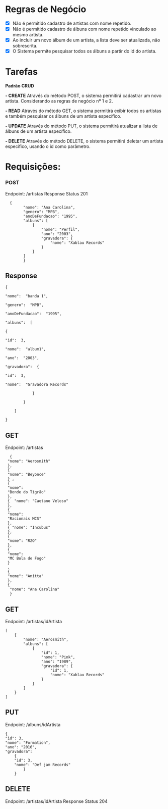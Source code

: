 # Regras de Negócio

 - [x] Não é permitido cadastro de artistas com nome repetido.
 - [x] Não é permitido cadastro de álbuns com nome repetido vinculado ao  mesmo artista.
 - [x] Ao incluir um novo álbum de um artista, a lista deve ser
       atualizada, não sobrescrita.
 - [x] O Sistema permite pesquisar todos os álbuns a partir do id do
       artista.

# Tarefas

**Padrão CRUD**

 **- CREATE** 
Através do método POST, o sistema permitirá cadastrar um novo artista. Considerando as regras de negócio nº 1 e 2. 

 **- READ**
 Através do método GET, o sistema permitirá exibir todos os artistas e também pesquisar os álbuns de um artista específico. 

**- UPDATE**
 Através do método PUT, o sistema permitirá atualizar a lista de álbuns de um artista específico. 
 
 **- DELETE**
 Através do método DELETE, o sistema permitirá deletar um artista específico, usando o id como parâmetro.

# Requisições:

### POST 

Endpoint: /artistas 
Response Status 201

      {
            "nome": "Ana Carolina",
            "genero": "MPB",
            "anoDeFundacao": "1995",
            "albuns": [
                {
                    "nome": "Perfil",
                    "ano": "2003",
                    "gravadora": {
                        "nome": "Xablau Records"
                    }
                }
            ] 
            }

## Response

    {
    
    "nome":  "banda 1",
    
    "genero":  "MPB",
    
    "anoDeFundacao":  "1995",
    
    "albuns":  [
    
    {
    
    "id":  3,
    
    "nome":  "album1",
    
    "ano":  "2003",
    
    "gravadora":  {
    
    "id":  3,
    
    "nome":  "Gravadora Records"
    
			    }
    
		    }
    
	    ]
    
    }

## GET
Endpoint: /artistas 


      {  
     "nome": "Aerosmith"  
     },  
     {  
     "nome": "Beyonce"  
     } ,  
     {  
     "nome":
     "Bonde do Tigrão"  
     },  
     {  "nome": "Caetano Veloso"  
     }, 
     { 
     "nome":
     "Racionais MCS" 
     }, 
     { "nome": "Incubus" 
     }, 
     { 
     "nome": "RZO" 
     }, 
     { 
     "nome":
     "MC Bola de Fogo" 
     }
     , 
     { 
     "nome": "Anitta" 
     }, 
     {
      "nome": "Ana Carolina" 
      }

## GET
Endpoint: /artistas/idArtista

    [
        {
            "nome": "Aerosmith",
            "albuns": [
                {
                    "id": 1,
                    "nome": "Pink",
                    "ano": "1989",
                    "gravadora": {
                        "id": 1,
                        "nome": "Xablau Records"
                    }
                }
            ]
        }
    ]

## PUT
Endpoint: /albuns/idArtista

    { 
    "id": 3, 
    "nome": "Formation", 
    "ano": "2016", 
    "gravadora": 
	    { 
	    "id": 3, 
	    "nome": "Def jam Records" 
		    } 
	    }

## DELETE
Endpoint: /artistas/idArtista
Response Status 204


